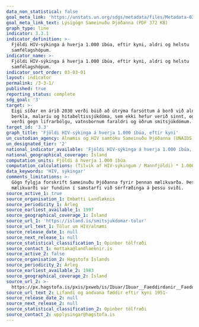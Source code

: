 ```yaml
---
data_non_statistical: false
goal_meta_link: 'https://unstats.un.org/sdgs/metadata/files/Metadata-03-03-01.pdf'
goal_meta_link_text: Lýsigögn Sameinuðu Þjóðanna (PDF 372 KB)
graph_type: line
indicator: 3.3.1
indicator_definition: >-
  Fjöldi HIV-sýkinga á hverja 1.000 íbúa, eftir kyni, aldri og helstu
  samfélagshópum.
indicator_name: >-
  Fjöldi HIV-sýkinga á hverja 1.000 íbúa, eftir kyni, aldri og helstu
  samfélagshópum.
indicator_sort_order: 03-03-01
layout: indicator
permalink: /3-3-1/
published: true
reporting_status: complete
sdg_goal: '3'
target: >-
  Eigi síðar en árið 2030 verði búið að útrýma farsóttum á borð við alnæmi,
  berkla, malaríu og hitabeltissjúkdóma, sem ekki hefur verið sinnt, og barist
  verði gegn lifrarbólgu, vatnsbornum faraldri og öðrum smitsjúkdómum.
target_id: '3.3'
graph_title: 'Fjöldi HIV-sýkinga á hverja 1.000 íbúa, eftir kyni'
un_custodian_agency: Alnæmis og HIV samtöku Sameinuðu Þjóðanna (UNAIDS)
un_designated_tier: '2'
national_indicator_available: 'Fjöldi HIV-sýkinga á hverja 1.000 íbúa, eftir kyni'
national_geographical_coverage: Ísland
computation_units: Fjöldi á hverja 1.000 íbúa
computation_calculations: (Tilvik af HIV-sýkingum / Mannfjöldi) * 1.000
data_keywords: 'HIV, sýkingar'
comments_limitations: >-
  Gögn fylgja forskrift Sameinuðu Þjóðanna fyrir þennan mælikvarða. Þessi
  mælikvarði var fundinn í samstarfi við sérfræðinga á þessu sviði.
source_active_1: true
source_organisation_1: Embætti Landlæknis
source_periodicity_1: Árleg
source_earliest_available_1: 1997
source_geographical_coverage_1: Ísland
source_url_1: 'https://island.is/smitsjukdomar-tolur'
source_url_text_1: Tölur um HIV/alnæmi
source_release_date_1: null
source_next_release_1: null
source_statistical_classification_1: Opinber tölfræði
source_contact_1: mottaka@landlaeknir.is
source_active_2: false
source_organisation_2: Hagstofa Íslands
source_periodicity_2: Árleg
source_earliest_available_2: 1983
source_geographical_coverage_2: Ísland
source_url_2: >-
  https://px.hagstofa.is/pxis/pxweb/is/Ibuar/Ibuar__Faeddirdanir__Faeddir__faedingar/MAN05100.px
source_url_text_2: Lifandi og andvana fæddir eftir kyni 1951-
source_release_date_2: null
source_next_release_2: null
source_statistical_classification_2: Opinber tölfræði
source_contact_2: upplysingar@hagstofa.is
---
```

